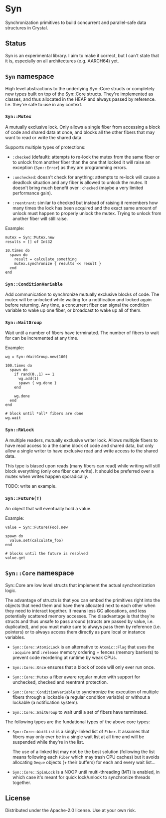 # Syn

Synchronization primitives to build concurrent and parallel-safe data structures
in Crystal.

## Status

Syn is an experimental library. I aim to make it correct, but I can't state that
it is, especially on all architectures (e.g. AARCH64) yet.

## `Syn` namespace

High level abstractions to the underlying Syn::Core structs or completely new
types built on top of the Syn::Core structs. They're implemented as classes, and
thus allocated in the HEAP and always passed by reference. I.e. they're safe to
use in any context.

### `Syn::Mutex`

A mutually exclusive lock. Only allows a single fiber from accessing a block of
code and shared data at once, and blocks all the other fibers that may want to
read or write the shared data.

Supports multiple types of protections:

- `:checked` (default): attempts to re-lock the mutex from the same fiber or to
  unlock from another fiber than the one that locked it will raise an exception
  (`Syn::Error`) as they are programming errors.

- `:unchecked`: doesn't check for anything: attempts to re-lock will cause a
  deadlock situation and any fiber is allowed to unlock the mutex. It doesn't
  bring much benefit over `:checked` (maybe a very limited performance gain).

- `:reentrant`: similar to checked but instead of raising it remembers how many
  times the lock has been acquired and the exact same amount of unlock must
  happen to properly unlock the mutex. Trying to unlock from another fiber will
  still raise.

Example:

```crystal
mutex = Syn::Mutex.new
results = [] of Int32

10.times do
  spawn do
    result = calculate_something
    mutex.synchronize { results << result }
  end
end
```

### `Syn::ConditionVariable`

Add communication to synchronize mutually exclusive blocks of code. The mutex
will be unlocked while waiting for a notification and locked again before
returning. Any time, a concurrent fiber can signal the condition variable to
wake up one fiber, or broadcast to wake up all of them.

<!-- TODO: write an example. -->

### `Syn::WaitGroup`

Wait until a number of fibers have terminated. The number of fibers to wait for
can be incremented at any time.

Example:

```crystal
wg = Syn::WaitGroup.new(100)

100.times do
  spawn do
    if rand(0..1) == 1
      wg.add(1)
      spawn { wg.done }
    end

    wg.done
  end
end

# block until *all* fibers are done
wg.wait
```

### `Syn::RWLock`

A multiple readers, mutually exclusive writer lock. Allows multiple fibers to
have read access to a the same block of code and shared data, but only allow a
single writer to have exclusive read and write access to the shared data.

This type is biased upon reads (many fibers can read) while writing will still
block everything (only one fiber can write). It should be preferred over a mutex
when writes happen sporadically.

TODO: write an example.

### `Syn::Future(T)`

An object that will eventually hold a value.

Example:

```crystal
value = Syn::Future(Foo).new

spawn do
  value.set(calculate_foo)
end

# blocks until the future is resolved
value.get
```

<!--
### `Syn::Pool(T)`

A shared pool of T with a maximum capacity. Trying to checkout when the pool is
empty will create a new T up to capacity, then block until a T is available for
checkout again or until the timeout is reached, in which case
`Syn::TimeoutError` will be raised.

NOTE: once created the instances of T will be kept forever; each instance of T
is expected to self repair.

Example:

```crystal
pool = Pool(Conn).new(capacity: 5) { Conn.new }

5.times do
  ::spawn do
    pool.using do |conn|
      do_something(conn)
    end
  end
end
```
-->


## `Syn::Core` namespace

Syn::Core are low level structs that implement the actual synchronization logic.

The advantage of structs is that you can embed the primitives right into the
objects that need them and have them allocated next to each other when they need
to interact together. It means less GC allocations, and less potentially
scattered memory accesses. The disadvantage is that they're structs and thus
unsafe to pass around (structs are passed by value, i.e. duplicated), and you
must make sure to always pass them by reference (i.e. pointers) or to always
access them directly as pure local or instance variables.

- `Syn::Core::AtomicLock` is an alternative to `Atomic::Flag` that uses the
  `:acquire` and `:release` memory ordering + fences (memory barriers) to
  prevent code reordering at runtime by weak CPUs.

- `Syn::Core::Once` ensures that a block of code will only ever run once.

- `Syn::Core::Mutex` a fiber aware regular mutex with support for unchecked,
  checked and reentrant protection.

- `Syn::Core::ConditionVariable` to synchronize the execution of multiple fibers
  through a lockable (a regular condition variable) or without a lockable (a
  notification system).

- `Syn::Core::WaitGroup` to wait until a set of fibers have terminated.

The following types are the fundational types of the above core types:

- `Syn::Core::WaitList` is a singly-linked list of `Fiber`. It assumes that
  fibers may only ever be in a single wait list at all time and will be
  suspended while they're in the list.

  The use of a linked list may not be the best solution (following the list
  means following each `Fiber` which may trash CPU caches) but it avoids
  allocating `Deque` objects (+ their buffers) for each and every wait list...

- `Syn::Core::SpinLock` is a NOOP until multi-threading (MT) is enabled, in
  which case it's meant for quick lock/unlock to synchronize threads together.

## License

Distributed under the Apache-2.0 license. Use at your own risk.
